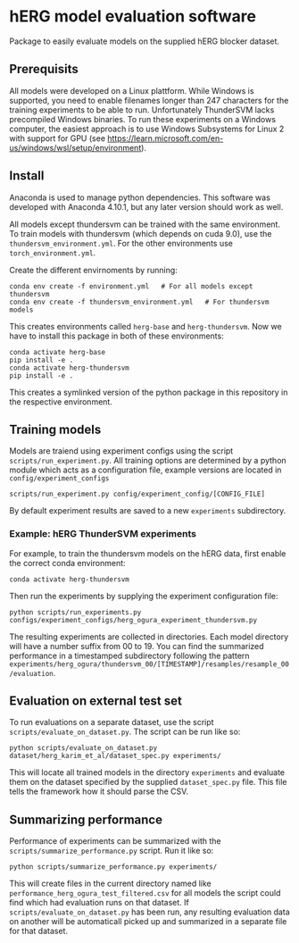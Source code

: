 # hERG model evaluation software #

Package to easily evaluate models on the supplied hERG blocker dataset.

## Prerequisits

All models were developed on a Linux plattform. While Windows is supported, you need to enable filenames longer than 247 characters for the training experiments to be able to run.
Unfortunately ThunderSVM lacks precompiled Windows binaries. To run these experiments on a Windows computer, the easiest approach is to use Windows Subsystems for Linux 2 with support for GPU (see https://learn.microsoft.com/en-us/windows/wsl/setup/environment).

## Install ##
Anaconda is used to manage python dependencies. This software was developed with Anaconda 4.10.1, but any later version should work as well.

All models except thundersvm can be trained with the same environment. To train models with thundersvm (which depends on cuda 9.0), use the `thundersvm_environment.yml`. For the other environments use `torch_environment.yml`.

Create the different envirnoments by running:
```shell
conda env create -f environment.yml   # For all models except thundersvm
conda env create -f thundersvm_environment.yml   # For thundersvm models
```

This creates environments called `herg-base` and `herg-thundersvm`. Now we have to install this package in both of these environments:

```shell
conda activate herg-base
pip install -e .
conda activate herg-thundersvm
pip install -e .
```
This creates a symlinked version of the python package in this repository in the respective environment.

## Training models ##
Models are traiend using experiment configs using the script `scripts/run_experiment.py`. All training options are determined by a python module 
which acts as a configuration file, example versions are located in `config/experiment_configs`

```shell
scripts/run_experiment.py config/experiment_config/[CONFIG_FILE]
```

By default experiment results are saved to a new `experiments` subdirectory.

### Example: hERG ThunderSVM experiments ###
For example, to train the thundersvm models on the hERG data, first enable the correct conda environment:

```shell
conda activate herg-thundersvm
```
Then run the experiments by supplying the experiment configuration file:

```shell
python scripts/run_experiments.py configs/experiment_configs/herg_ogura_experiment_thundersvm.py
```

The resulting experiments are collected in directories. Each model directory will have a number suffix from 00 to 19. You can find the summarized performance in a timestamped subdirectory following the pattern `experiments/herg_ogura/thundersvm_00/[TIMESTAMP]/resamples/resample_00/evaluation`.

## Evaluation on external test set
To run evaluations on a separate dataset, use the script `scripts/evaluate_on_dataset.py`. The script can be run like so:

```shell
python scripts/evaluate_on_dataset.py dataset/herg_karim_et_al/dataset_spec.py experiments/
```

This will locate all trained models in the directory `experiments` and evaluate them on the dataset specified by the supplied `dataset_spec.py` file. This file tells the framework how it should parse the CSV.


## Summarizing performance

Performance of experiments can be summarized with the `scripts/summarize_performance.py` script. Run it like so:

```shell
python scripts/summarize_performance.py experiments/
```

This will create files in the current directory named like `performance_herg_ogura_test_filtered.csv` for all models the script could find which had evaluation runs on that dataset. If `scripts/evaluate_on_dataset.py` has been run, any resulting evaluation data on another will be automaticall picked up and summarized in a separate file for that dataset.


